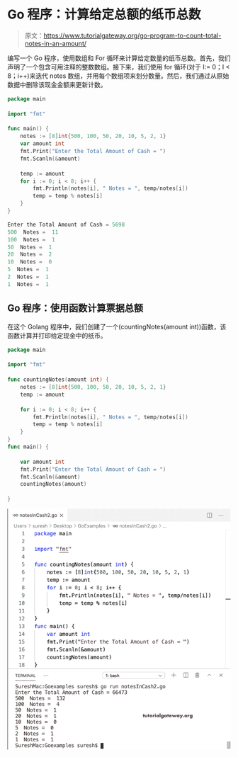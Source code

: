# Go 程序：计算给定总额的纸币总数

> 原文：<https://www.tutorialgateway.org/go-program-to-count-total-notes-in-an-amount/>

编写一个 Go 程序，使用数组和 For 循环来计算给定数量的纸币总数。首先，我们声明了一个包含可用注释的整数数组。接下来，我们使用 for 循环(对于 I:= 0；I < 8；i++)来迭代 notes 数组，并用每个数组项来划分数量。然后，我们通过从原始数据中删除该现金金额来更新计数。

```go
package main

import "fmt"

func main() {
    notes := [8]int{500, 100, 50, 20, 10, 5, 2, 1}
    var amount int
    fmt.Print("Enter the Total Amount of Cash = ")
    fmt.Scanln(&amount)

    temp := amount
    for i := 0; i < 8; i++ {
        fmt.Println(notes[i], " Notes = ", temp/notes[i])
        temp = temp % notes[i]
    }
}
```

```go
Enter the Total Amount of Cash = 5698
500  Notes =  11
100  Notes =  1
50  Notes =  1
20  Notes =  2
10  Notes =  0
5  Notes =  1
2  Notes =  1
1  Notes =  1
```

## Go 程序：使用函数计算票据总额

在这个 Golang 程序中，我们创建了一个(countingNotes(amount int))函数，该函数计算并打印给定现金中的纸币。

```go
package main

import "fmt"

func countingNotes(amount int) {
    notes := [8]int{500, 100, 50, 20, 10, 5, 2, 1}
    temp := amount

    for i := 0; i < 8; i++ {
        fmt.Println(notes[i], " Notes = ", temp/notes[i])
        temp = temp % notes[i]
    }
}
func main() {

    var amount int
    fmt.Print("Enter the Total Amount of Cash = ")
    fmt.Scanln(&amount)
    countingNotes(amount)

}
```

![Golang Program to Count Total Notes in an Amount 2](img/8a015df0343a87311ca3361b81c75d55.png)